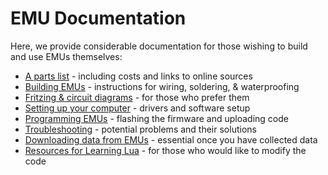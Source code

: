 # EMU Documentation

Here, we provide considerable documentation for those wishing to build and use EMUs themselves:

* [A parts list](Parts%20list.md) - including costs and links to online sources
* [Building EMUs](Building%20EMUs.md) - instructions for wiring, soldering, & waterproofing
* [Fritzing & circuit diagrams](Diagrams/) - for those who prefer them
* [Setting up your computer](Computer%20setup.md) - drivers and software setup
* [Programming EMUs](EMU%20programming.md) - flashing the firmware and uploading code
* [Troubleshooting](Troubleshooting.md) - potential problems and their solutions
* [Downloading data from EMUs](Downloading%20data.md) - essential once you have collected data
* [Resources for Learning Lua](Lua%20resources.md) - for those who would like to modify the code









